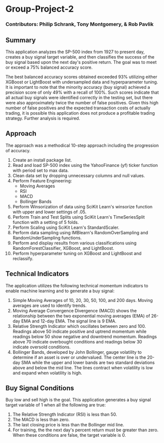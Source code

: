 # Group-Project-2

### Contributors: Philip Schrank, Tony Montgomery, & Rob Pavlik

## Summary

This application analyzes the SP-500 index from 1927 to present day, creates a buy signal target variable, and then classifies the success of the buy signal based upon the next day's positive return. The goal was to meet or exceed a 75% balanced accuracy score. 

The best balanced accuracy scores obtained exceeded 93% utilizing either XGBoost or LightBoost with undersampled data and hyperparameter tuning. It is important to note that the minority accuracy (buy signal) achieved a precision score of only 49% with a recall of 100%. Such scores indicate that all actual buy signals were identified correctly in the testing set, but there were also approximately twice the number of false positives. Given this high number of false positives and the expected transaction costs of actually trading, it is possible this application does not produce a profitable trading strategy. Further analysis is required. 

## Approach

The approach was a methodical 10-step approach including the progression of accuracy.

1) Create an install package list.
2) Read and load SP-500 index using the YahooFinance (yf) ticker function with period set to max data.
3) Clean data set by dropping unnecessary columns and null values.
4) Perform Feature Engineering:
   - Moving Averages
   - RSI
   - MACD
   - Bollinger Bands
5) Perform Winsorization of data using SciKit Learn's winsorize function with upper and lower settings of .05.
6) Perform Train and Test Splits using SciKit Learn's TimeSeriesSplit function with a setting of 5 folds.
7) Perform Scaling using SciKit Learn's StandardScaler.
8) Perform data sampling using IMBlearn's RandomOverSampling and RandomUnderSampling functions.
9) Perform and display results from various classifications using RandomForestClassifier, XGBoost, and LightBoost. 
10) Perform hyperparameter tuning on XGBoost and LightBoost and reclassify.


## Technical  Indicators
The application utilizes the following technical momentum indicators to enable machine learning and to generate a buy signal:
1. Simple Moving Averages of 10, 20, 30, 50, 100, and 200 days. Moving averages are used to identify trends.
2. Moving Average Convergence Divergence (MACD) shows the relationship between the two exponential moving averages (EMA) of 26-day EMA and 12-day EMA. The signal line is 9 EMA.
3. Relative Strength Indicator which oscillates between zero and 100. Readings above 50 indicate positive and uptrend momentum while readings below 50 show negative and downtrend momentum. Readings above 70 indicate overbought conditions and readings below 30 indicate oversold conditions.
4. Bollinger Bands, developed by John Bollinger, gauge volatility to determine if an asset is over or undervalued. The center line is the 20-day SMA while the upper and lower bands are two standard deviations above and below the mid line. The lines contract when volatility is low and expand when volatility is high.

## Buy Signal Conditions
Buy low and sell high is the goal. This application generates a buy signal target variable of 1 when all the following are true:
1. The Relative Strength Indicator (RSI) is less than 50.
2. The MACD is less than zero.
3. The last closing price is less than the Bollinger mid line.
4. For training, the the next day's percent return must be greater than zero.
When these conditions are false, the target variable is 0.